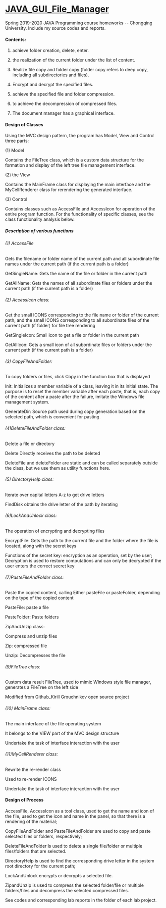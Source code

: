 # [JAVA_GUI_File_Manager](https://github.com/JiaxuanCai/JAVA_GUI_File_Manager)

Spring 2019-2020 JAVA Programming course homeworks -- Chongqing University. Include my source codes and reports.

#### Contents:

1. achieve folder creation, delete, enter.

2. the realization of the current folder under the list of content.

3. Realize file copy and folder copy (folder copy refers to deep copy, including all subdirectories and files).

4. Encrypt and decrypt the specified files.

5. achieve the specified file and folder compression.

6. to achieve the decompression of compressed files.

7. The document manager has a graphical interface.



#### Design of Classes

Using the MVC design pattern, the program has Model, View and Control three parts:

(1) Model

Contains the FileTree class, which is a custom data structure for the formation and display of the left tree file management interface.

(2) the View

Contains the MainFrame class for displaying the main interface and the MyCellRenderer class for rerendering the generated interface.

(3) Control

Contains classes such as AccessFile and AccessIcon for operation of the entire program function. For the functionality of specific classes, see the class functionality analysis below.



##### Description of various functions

###### (1) AccessFile

Gets the filename or folder name of the current path and all subordinate file names under the current path (if the current path is a folder)

GetSingleName: Gets the name of the file or folder in the current path

GetAllName: Gets the names of all subordinate files or folders under the current path (if the current path is a folder)



###### (2) AccessIcon class:

Get the small ICONS corresponding to the file name or folder of the current path, and the small ICONS corresponding to all subordinate files of the current path (if folder) for file tree rendering

GetSingleIcon: Small icon to get a file or folder in the current path

GetAllIcon: Gets a small icon of all subordinate files or folders under the current path (if the current path is a folder)



###### (3) CopyFileAndFolder:

To copy folders or files, click Copy in the function box that is displayed

Init: Initializes a member variable of a class, leaving it in its initial state. The purpose is to reset the member variable after each paste, that is, each copy of the content after a paste after the failure, imitate the Windows file management system.

GenerateDir: Source path used during copy generation based on the selected path, which is convenient for pasting.



###### (4)DeleteFileAndFolder class:

Delete a file or directory

Delete Directly receives the path to be deleted

DeleteFile and deleteFolder are static and can be called separately outside the class, but we use them as utility functions here.



###### (5) DirectoryHelp class:

Iterate over capital letters A-z to get drive letters

FindDisk obtains the drive letter of the path by iterating



###### (6)LockAndUnlock class:

The operation of encrypting and decrypting files

EncryptFile: Gets the path to the current file and the folder where the file is located, along with the secret keys

Functions of the secret key: encryption as an operation, set by the user; Decryption is used to restore computations and can only be decrypted if the user enters the correct secret key



###### (7)PasteFileAndFolder class:

Paste the copied content, calling Either pasteFile or pasteFolder, depending on the type of the copied content

PasteFile: paste a file

PasteFolder: Paste folders

ZipAndUnzip class:

Compress and unzip files

Zip: compressed file

Unzip: Decompresses the file



###### (9)FileTree class:

Custom data result FileTree, used to mimic Windows style file manager, generates a FileTree on the left side

Modified from Github_Kirill Grouchnikov open source project



###### (10) MainFrame class:

The main interface of the file operating system

It belongs to the VIEW part of the MVC design structure

Undertake the task of interface interaction with the user



###### (11)MyCellRenderer class:

Rewrite the re-render class

Used to re-render ICONS

Undertake the task of interface interaction with the user



#### Design of Process

AccessFile, AccessIcon as a tool class, used to get the name and icon of the file, used to get the icon and name in the panel, so that there is a rendering of the material;

CopyFileAndFolder and PasteFileAndFolder are used to copy and paste selected files or folders, respectively;

DeleteFileAndFolder Is used to delete a single file/folder or multiple files/folders that are selected.

DirectoryHelp is used to find the corresponding drive letter in the system root directory for the current path;

LockAndUnlock encrypts or decrypts a selected file.

ZipandUnzip is used to compress the selected folder/file or multiple folders/files and decompress the selected compressed files.



See codes and corresponding lab reports in the folder of each lab project.
